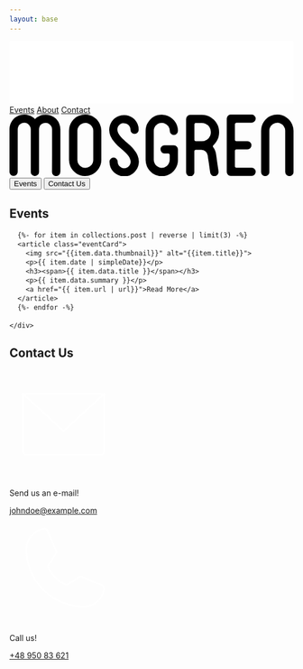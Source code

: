 ```yaml
---
layout: base
---
```


<nav aria-label="navbar">
  <a href="#"><img src="./assets/images/landingLogo.svg" alt="Mosgren logo, click to go to the main page" class="navbarLogo"></a>
  <a href="#upcomingEvents" class="eventsNav">Events</a>
  <a href="/posts/" class="eventsNav">About</a>
  <a href="#contactUs" class="contactNav">Contact</a>
</nav>

<section class="landingSection" id="landingSection">
  <div class="callsToAction">
    <svg aria-label="Mosgren logo" viewBox="0 0 376 81.8" class="logoNoBackground">
      <path class="cls-1" d="M67.2,76a4.92,4.92,0,0,1-1.6,3.8,5.28,5.28,0,0,1-3.9,1.6,4.92,4.92,0,0,1-3.8-1.6A5.07,5.07,0,0,1,56.3,76l.1-21.8V19.7a8,8,0,0,0-1.6-4.9A8.8,8.8,0,0,0,47.7,11a9.79,9.79,0,0,0-4.8,1.4,6.93,6.93,0,0,0-3.1,3.9,8.84,8.84,0,0,0-.7,3.3V75.9a4.92,4.92,0,0,1-1.6,3.8,5.28,5.28,0,0,1-3.9,1.6,4.92,4.92,0,0,1-3.8-1.6,5.07,5.07,0,0,1-1.6-3.8V19.6a8,8,0,0,0-1.6-4.9,8.8,8.8,0,0,0-7.1-3.8,9.79,9.79,0,0,0-4.8,1.4,6.93,6.93,0,0,0-3.1,3.9,8.84,8.84,0,0,0-.7,3.3V75.8a4.92,4.92,0,0,1-1.6,3.8,5.28,5.28,0,0,1-3.9,1.6,4.92,4.92,0,0,1-3.8-1.6A5.07,5.07,0,0,1,0,75.8V19.5a19.25,19.25,0,0,1,3.3-11,18.29,18.29,0,0,1,8.7-7A12.34,12.34,0,0,1,15.7.3,25.61,25.61,0,0,1,19.6,0a19.48,19.48,0,0,1,11,3.3,13,13,0,0,1,3.1,2.6,19.41,19.41,0,0,1,6.5-4.3A12.34,12.34,0,0,1,43.9.4,25.61,25.61,0,0,1,47.8.1a19.48,19.48,0,0,1,11,3.3,18.77,18.77,0,0,1,7,8.5,20.81,20.81,0,0,1,1.6,7.7V76Z"/><path class="cls-1" d="M88.3,77.7a26.08,26.08,0,0,1-4.6-4.2,20.24,20.24,0,0,1-3.2-5.3,21.62,21.62,0,0,1-1.7-8.3V21.4a22.84,22.84,0,0,1,.9-6.3,19.33,19.33,0,0,1,2.7-5.6,20.38,20.38,0,0,1,9.4-7.8A21.62,21.62,0,0,1,100.1,0a20.52,20.52,0,0,1,12,3.7,20.42,20.42,0,0,1,7.7,9.3,21.08,21.08,0,0,1,1.8,8.3V59.8a21,21,0,0,1-3.7,12,26.08,26.08,0,0,1-4.2,4.6,20.24,20.24,0,0,1-5.3,3.2,21.62,21.62,0,0,1-8.3,1.7A20,20,0,0,1,88.3,77.7ZM89.9,60a10,10,0,0,0,1.8,5.9,9.6,9.6,0,0,0,4.6,3.8,11.09,11.09,0,0,0,4.1.8,10,10,0,0,0,5.9-1.8,9.6,9.6,0,0,0,3.8-4.6,11.09,11.09,0,0,0,.8-4.1V21.5a9.74,9.74,0,0,0-1.8-5.8,9.6,9.6,0,0,0-4.6-3.8,10.49,10.49,0,0,0-4.1-.9,11,11,0,0,0-5.9,1.8,9.86,9.86,0,0,0-3.8,4.7,6,6,0,0,0-.6,1.9,14.92,14.92,0,0,0-.2,2.1Z"/><path class="cls-1" d="M146.6,12.7a8.8,8.8,0,0,0-3.8,7.1,9.09,9.09,0,0,0,.8,3.7,14.37,14.37,0,0,0,2.3,4.1,31,31,0,0,0,3.6,4.1c1.5,1.4,3.3,3.1,5.5,5.1,1,.8,2,1.7,3.2,2.7s2.3,2.1,3.4,3.3a45.67,45.67,0,0,1,3.1,3.4c.8,1.1,1.6,2.1,2.4,3.2a24.05,24.05,0,0,1,2.6,5,22.64,22.64,0,0,1,1.6,7.8,19,19,0,0,1-3.4,10.9,19.51,19.51,0,0,1-16,8.7,18.83,18.83,0,0,1-11-3.4,19.63,19.63,0,0,1-7.1-8.5,19.22,19.22,0,0,1-1.4-7.5,5,5,0,0,1,1.6-3.9,5.07,5.07,0,0,1,3.8-1.6,4.92,4.92,0,0,1,3.8,1.6,5.28,5.28,0,0,1,1.6,3.9,9.79,9.79,0,0,0,1.4,4.8,9.5,9.5,0,0,0,3.8,3.1,10.32,10.32,0,0,0,3.4.7,8.72,8.72,0,0,0,4.8-1.4,9.5,9.5,0,0,0,3.1-3.8,10.32,10.32,0,0,0,.7-3.4,9.09,9.09,0,0,0-.8-3.7,14.58,14.58,0,0,0-2.2-4c-1-1.3-2.2-2.6-3.6-4.1a61.17,61.17,0,0,0-5.6-5.1c-1.4-1.3-2.8-2.5-4.3-3.8a54.39,54.39,0,0,1-4.1-4.2,29.94,29.94,0,0,1-6.2-9.4,22.64,22.64,0,0,1-1.6-7.8,19,19,0,0,1,.9-5.8,24.54,24.54,0,0,1,2.4-5.2,20.11,20.11,0,0,1,8.7-7A18.66,18.66,0,0,1,151.5.7a19.25,19.25,0,0,1,11,3.3,20.34,20.34,0,0,1,7.1,8.5,19.53,19.53,0,0,1,1.4,7.7,4.92,4.92,0,0,1-1.6,3.8,5.22,5.22,0,0,1-3.8,1.6,4.92,4.92,0,0,1-3.8-1.6,5.07,5.07,0,0,1-1.6-3.8,9.86,9.86,0,0,0-1.4-4.9,9.15,9.15,0,0,0-3.9-3.1,8.84,8.84,0,0,0-3.3-.7A6,6,0,0,0,146.6,12.7Z"/><path class="cls-1" d="M191.9,17.4a9.68,9.68,0,0,0-.9,4V59.9a11,11,0,0,0,1.8,5.9,11.35,11.35,0,0,0,4.7,3.8,10.5,10.5,0,0,0,9.9-1,9.6,9.6,0,0,0,3.8-4.6,10.49,10.49,0,0,0,.9-4.1V53.4a1.61,1.61,0,0,0-.6-1.3,2,2,0,0,0-1.4-.6h-4.8a4.92,4.92,0,0,1-3.8-1.6,5.28,5.28,0,0,1-1.6-3.9,4.92,4.92,0,0,1,1.6-3.8,5.07,5.07,0,0,1,3.8-1.6h12.2a5.22,5.22,0,0,1,3.9,1.7,5.29,5.29,0,0,1,1.6,3.8v14a20.52,20.52,0,0,1-3.7,12,22,22,0,0,1-9.3,7.8,21.62,21.62,0,0,1-8.3,1.7,21,21,0,0,1-12-3.7,26.08,26.08,0,0,1-4.6-4.2,20.24,20.24,0,0,1-3.2-5.3,21.62,21.62,0,0,1-1.7-8.3V21.6a22.84,22.84,0,0,1,.9-6.3,17.33,17.33,0,0,1,2.8-5.6A21.32,21.32,0,0,1,201.5.2h.1a20.21,20.21,0,0,1,11.9,3.7A30,30,0,0,1,218.1,8,21,21,0,0,1,223,21.5a5.64,5.64,0,0,1-5.4,5.6,5,5,0,0,1-3.8-1.7,5.28,5.28,0,0,1-1.6-3.9,11.19,11.19,0,0,0-1.8-5.8,11.35,11.35,0,0,0-4.7-3.8,9.68,9.68,0,0,0-4-.9,10.55,10.55,0,0,0-3.1.4,10.17,10.17,0,0,0-2.8,1.3A10,10,0,0,0,191.9,17.4Z"/><path class="cls-1" d="M273.6,36.1a19.52,19.52,0,0,1-1.7,2.3c-.6.7-1.3,1.4-1.9,2a2.39,2.39,0,0,0-.7,1.3,1.44,1.44,0,0,0,.3,1.3,19,19,0,0,1,3.8,9c.2,1.3.5,2.9.7,4.7s.5,3.7.8,5.7.5,3.8.8,5.7.5,3.3.7,4.5l.3,2.6a5.19,5.19,0,0,1-1.1,4.1,5.69,5.69,0,0,1-3.6,2.2c-.1.1-.4.1-.8.1a5.52,5.52,0,0,1-5.5-4.7c0-.1-.1-1-.4-2.8s-.6-4-.9-6.4-.7-5-1.1-7.5-.7-4.6-.9-6.3a8.49,8.49,0,0,0-2.9-5.2,8.23,8.23,0,0,0-5.5-2.1h-7.3a1.68,1.68,0,0,0-1.4.6,2,2,0,0,0-.6,1.4V76.2a5,5,0,0,1-1.6,3.9,5.07,5.07,0,0,1-3.8,1.6,5,5,0,0,1-3.9-1.6,5.28,5.28,0,0,1-1.6-3.9V5.9A5.38,5.38,0,0,1,235.5,2,5.35,5.35,0,0,1,239.4.4h15.1a23.13,23.13,0,0,1,21.3,14,27.08,27.08,0,0,1,1.3,4.4,23.16,23.16,0,0,1,.4,4.6A21.42,21.42,0,0,1,273.6,36.1ZM265.7,28a13.59,13.59,0,0,0,.9-4.8,13.09,13.09,0,0,0-2-6.8,12.23,12.23,0,0,0-5.3-4.3,11.49,11.49,0,0,0-4.8-1h-7.7a1.68,1.68,0,0,0-1.4.6,2,2,0,0,0-.6,1.4V33.4a1.61,1.61,0,0,0,.6,1.3,1.82,1.82,0,0,0,1.4.6h7.6a12.32,12.32,0,0,0,6.8-2A11,11,0,0,0,265.7,28Z"/><path class="cls-1" d="M299,11.6a2,2,0,0,0-.6,1.4V33.3a1.68,1.68,0,0,0,.6,1.4,2.17,2.17,0,0,0,1.4.5h14.5a4.92,4.92,0,0,1,3.8,1.6,5.28,5.28,0,0,1,1.6,3.9,4.92,4.92,0,0,1-1.6,3.8,5.22,5.22,0,0,1-3.8,1.6H300.4a1.68,1.68,0,0,0-1.4.6,2,2,0,0,0-.6,1.4V68.4a1.61,1.61,0,0,0,.6,1.3,1.82,1.82,0,0,0,1.4.6h20.1a4.92,4.92,0,0,1,3.8,1.6,5.22,5.22,0,0,1,1.6,3.8,5,5,0,0,1-1.6,3.9,5.07,5.07,0,0,1-3.8,1.6H293a4.92,4.92,0,0,1-3.8-1.6,5.28,5.28,0,0,1-1.6-3.9V5.4a4.92,4.92,0,0,1,1.6-3.8A5.07,5.07,0,0,1,293,0h27.5a4.92,4.92,0,0,1,3.8,1.6,5.22,5.22,0,0,1,1.6,3.8,4.92,4.92,0,0,1-1.6,3.8,5.07,5.07,0,0,1-3.8,1.6H300.4A3.92,3.92,0,0,0,299,11.6Z"/><path class="cls-1" d="M374.2,13.1a21.08,21.08,0,0,1,1.8,8.3V76a4.92,4.92,0,0,1-1.6,3.8,5.07,5.07,0,0,1-3.8,1.6,5.28,5.28,0,0,1-3.9-1.6A5.17,5.17,0,0,1,365,76V21.4a9.74,9.74,0,0,0-1.8-5.8,9.6,9.6,0,0,0-4.6-3.8,10.49,10.49,0,0,0-4.1-.9,11,11,0,0,0-5.9,1.8,9.86,9.86,0,0,0-3.8,4.7,6,6,0,0,0-.6,1.9,14.92,14.92,0,0,0-.2,2.1V76a4.92,4.92,0,0,1-1.6,3.8,5.28,5.28,0,0,1-3.9,1.6,4.92,4.92,0,0,1-3.8-1.6,5.07,5.07,0,0,1-1.6-3.8V21.4a22.84,22.84,0,0,1,.9-6.3,19.33,19.33,0,0,1,2.7-5.6,20.38,20.38,0,0,1,9.4-7.8A21.62,21.62,0,0,1,354.4,0a20.52,20.52,0,0,1,12,3.7A21.43,21.43,0,0,1,374.2,13.1Z"/></svg>
    </svg> <br>
    <a href="#upcomingEvents"><button class="upcomingEventsBtn"><span>Events</span></button></a>
    <a href="#contactUs"><button class="contactUsBtn"><span>Contact Us</span></button></a>
  </div>
</section>

<main>
  
  <section id="upcomingEvents">
    <h1 class="upcomingEventsHeader">Events</h1>
    <div class="events">

      {%- for item in collections.post | reverse | limit(3) -%}
      <article class="eventCard">
        <img src="{{item.data.thumbnail}}" alt="{{item.title}}">
        <p>{{ item.date | simpleDate}}</p>
        <h3><span>{{ item.data.title }}</span></h3>
        <p>{{ item.data.summary }}</p>
        <a href="{{ item.url | url}}">Read More</a>
      </article>
      {%- endfor -%}

    </div>

  </section>

  <section id="contactUs">
    <h1 class="upcomingEventsHeader">Contact Us</h1>
    <div class="contactUsWrapper">
      <article class="mail">
        <svg xmlns="http://www.w3.org/2000/svg" width="192" height="192" fill="#ffffff" viewBox="0 0 256 256"><rect width="256" height="256" fill="none"></rect><path d="M32,56H224a0,0,0,0,1,0,0V192a8,8,0,0,1-8,8H40a8,8,0,0,1-8-8V56A0,0,0,0,1,32,56Z" fill="none" stroke="#ffffff" stroke-linecap="round" stroke-linejoin="round" stroke-width="4"></path><polyline points="224 56 128 144 32 56" fill="none" stroke="#ffffff" stroke-linecap="round" stroke-linejoin="round" stroke-width="4"></polyline></svg>
        <p>Send us an e-mail!</p>
        <a href="mailto:johndoe@example.com">johndoe@example.com</a>
      </article>
      <article class="phone">
        <svg xmlns="http://www.w3.org/2000/svg" width="192" height="192" fill="#ffffff" viewBox="0 0 256 256"><rect width="256" height="256" fill="none"></rect><path d="M92.47629,124.81528a84.34782,84.34782,0,0,0,39.05334,38.8759,7.92754,7.92754,0,0,0,7.8287-.59231L164.394,146.40453a8,8,0,0,1,7.58966-.69723l46.837,20.073A7.97345,7.97345,0,0,1,223.619,174.077,48.00882,48.00882,0,0,1,176,216,136,136,0,0,1,40,80,48.00882,48.00882,0,0,1,81.923,32.381a7.97345,7.97345,0,0,1,8.29668,4.79823L110.31019,84.0571a8,8,0,0,1-.65931,7.53226L93.01449,117.00909A7.9287,7.9287,0,0,0,92.47629,124.81528Z" fill="none" stroke="#ffffff" stroke-linecap="round" stroke-linejoin="round" stroke-width="4"></path></svg>
        <p>Call us!</p>
        <a href="tel:+4895083621">+48 950 83 621</a>
      </article>
    </div>

  </section>
</main>
